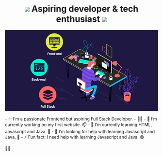 <h1 align="center">
  <img src="https://media.giphy.com/media/hvRJCLFzcasrR4ia7z/giphy.gif" width="28">
  Aspiring developer & tech enthusiast
  <img src="https://media.giphy.com/media/hvRJCLFzcasrR4ia7z/giphy.gif" width="28">
</h1>
<p align="center">
  <img src="https://raw.githubusercontent.com/lalolel/lalolel/main/pics/Logo.gif" />
</p>
- ✨ I'm a passionate Frontend but aspiring Full Stack Developer. - 👨‍💻
- 🔭 I’m currently working on my first website. 📫
- 🌱 I’m currently learning HTML, Javascript and Java. 👯
- 🤔 I’m looking for help with learning Javascript and Java. 💬
- ⚡ Fun fact: I need help with learning Javascript and Java. 😄


<!--
**lalolel/lalolel** is a ✨ _special_ ✨ repository because its `README.md` (this file) appears on your GitHub profile.

Here are some ideas to get you started:

- 🔭 I’m currently working on ...
- 🌱 I’m currently learning ...
- 👯 I’m looking to collaborate on ...
- 🤔 I’m looking for help with ...
- 💬 Ask me about ...
- 📫 How to reach me: ...
- 😄 Pronouns: ...
- ⚡ Fun fact: ...
-->
👨‍💻
